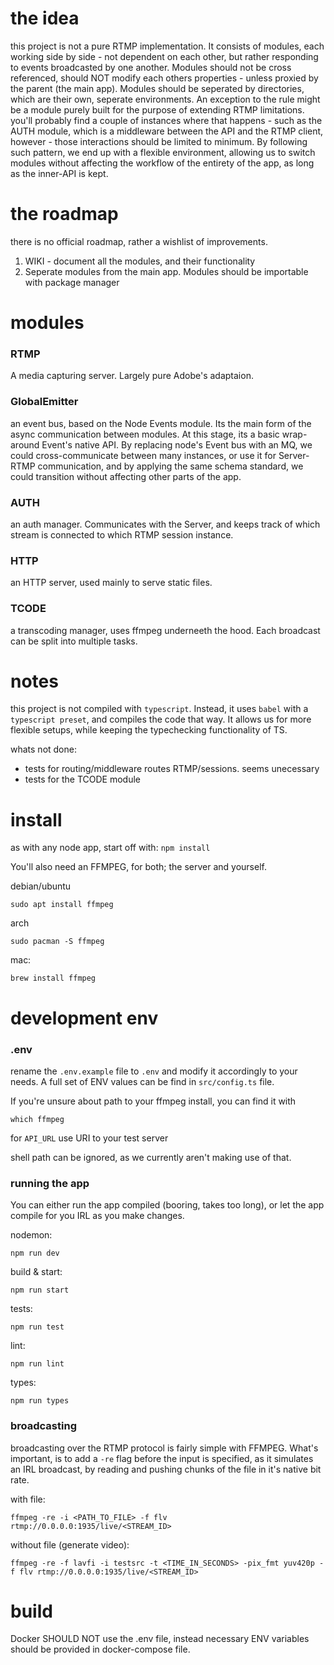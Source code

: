# the idea
this project is not a pure RTMP implementation. It consists of modules, each working side by side - not dependent on each other, but rather responding to events broadcasted by one another. Modules should not be cross referenced, should NOT modify each others properties - unless proxied by the parent (the main app). Modules should be seperated by directories, which are their own, seperate environments. An exception to the rule might be a module purely built for the purpose of extending RTMP limitations. you'll probably find a couple of instances where that happens - such as the AUTH module, which is a middleware between the API and the RTMP client, however - those interactions should be limited to minimum. By following such pattern, we end up with a flexible environment, allowing us to switch modules without affecting the workflow of the entirety of the app, as long as the inner-API is kept.

# the roadmap
there is no official roadmap, rather a wishlist of improvements.

1. WIKI - document all the modules, and their functionality
2. Seperate modules from the main app. Modules should be importable with package manager

# modules
### RTMP
A media capturing server. Largely pure Adobe's adaptaion.

### GlobalEmitter
an event bus, based on the Node Events module. Its the main form of the async communication between modules. At this stage, its a basic wrap-around Event's native API. By replacing node's Event bus with an MQ, we could cross-communicate between many instances, or use it for Server-RTMP communication, and by applying the same schema standard, we could transition without affecting other parts of the app.

### AUTH
an auth manager. Communicates with the Server, and keeps track of which stream is connected to which RTMP session instance.

### HTTP
an HTTP server, used mainly to serve static files.

### TCODE
a transcoding manager, uses ffmpeg underneeth the hood. Each broadcast can be split into multiple tasks.

# notes
this project is not compiled with `typescript`. Instead, it uses `babel` with a `typescript preset`, and compiles the code that way. It allows us for more flexible setups, while keeping the typechecking functionality of TS.

whats not done:
* tests for routing/middleware routes RTMP/sessions. seems unecessary
* tests for the TCODE module

# install
as with any node app, start off with:
`npm install`

You'll also need an FFMPEG, for both; the server and yourself.

debian/ubuntu
```
sudo apt install ffmpeg
```

arch
```
sudo pacman -S ffmpeg
```

mac:
```
brew install ffmpeg
```

# development env
### .env
rename the `.env.example` file to `.env` and modify it accordingly to your needs. A full set of ENV values can be find in `src/config.ts` file.

If you're unsure about path to your ffmpeg install, you can find it with
```
which ffmpeg
```

for `API_URL` use URI to your test server

shell path can be ignored, as we currently aren't making use of that.

### running the app
You can either run the app compiled (booring, takes too long), or let the app compile for you IRL as you make changes.

nodemon:
```
npm run dev
```

build & start:
```
npm run start
```

tests:
```
npm run test
```

lint:
```
npm run lint
```

types:
```
npm run types
```


### broadcasting
broadcasting over the RTMP protocol is fairly simple with FFMPEG. What's important, is to add a `-re` flag before the input is specified, as it simulates an IRL broadcast, by reading and pushing chunks of the file in it's native bit rate.

with file:
```
ffmpeg -re -i <PATH_TO_FILE> -f flv rtmp://0.0.0.0:1935/live/<STREAM_ID>
```

without file (generate video):
```
ffmpeg -re -f lavfi -i testsrc -t <TIME_IN_SECONDS> -pix_fmt yuv420p -f flv rtmp://0.0.0.0:1935/live/<STREAM_ID>
```
# build
Docker SHOULD NOT use the .env file, instead necessary ENV variables should be provided in docker-compose file.
